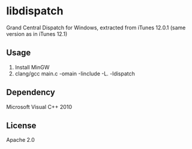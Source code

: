 libdispatch
===========
Grand Central Dispatch for Windows, extracted from iTunes 12.0.1 (same version as in iTunes 12.1)

Usage
-----
1. Install MinGW
2. clang/gcc main.c -omain -Iinclude -L. -ldispatch

Dependency
----------
Microsoft Visual C++ 2010

License
-------
Apache 2.0
